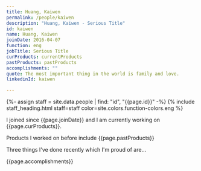 ```yaml
---
title: Huang, Kaiwen
permalink: /people/kaiwen
description: "Huang, Kaiwen - Serious Title"
id: kaiwen
name: Huang, Kaiwen
joinDate: 2016-04-07
function: eng
jobTitle: Serious Title
curProducts: currentProducts
pastProducts: pastProducts
accomplishments: ""
quote: The most important thing in the world is family and love.
linkedinId: kaiwen

---
```


{%- assign staff = site.data.people | find: "id", "{{page.id}}" -%}
{% include staff_heading.html staff=staff color=site.colors.function-colors.eng %}

<p>I joined since {{page.joinDate}} and I am currently working on {{page.curProducts}}.</p>

<p>Products I worked on before include {{page.pastProducts}}</p>

<p>Three things I've done recently which I'm proud of are...</p>
{{page.accomplishments}}
